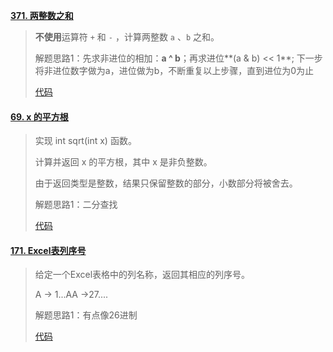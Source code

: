 **[371. 两整数之和](https://leetcode-cn.com/problems/sum-of-two-integers/)**

> **不使用**运算符 `+` 和 `-` ，计算两整数 `a` 、`b` 之和。
>
> 解题思路1：先求非进位的相加：**a ^ b**；再求进位**(a & b) << 1**; 下一步将非进位数字做为a，进位做为b，不断重复以上步骤，直到进位为0为止
>
> [代码](Math01.java)

#### [69. x 的平方根](https://leetcode-cn.com/problems/sqrtx/)

> 实现 int sqrt(int x) 函数。
>
> 计算并返回 x 的平方根，其中 x 是非负整数。
>
> 由于返回类型是整数，结果只保留整数的部分，小数部分将被舍去。
>
> 解题思路1：二分查找
>
> [代码](Math02.java)

#### [171. Excel表列序号](https://leetcode-cn.com/problems/excel-sheet-column-number/)

> 给定一个Excel表格中的列名称，返回其相应的列序号。
>
> A -> 1...AA ->27....
>
> 解题思路1：有点像26进制
>
> [代码](Math03.java)